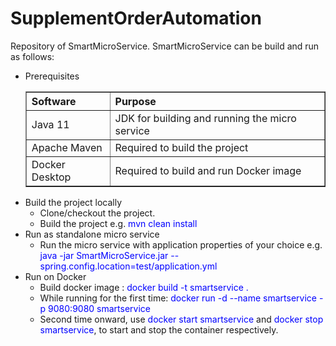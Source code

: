 # SupplementOrderAutomation
Repository of SmartMicroService. SmartMicroService can be build and run as follows:
<ul>
	<li>Prerequisites
		<table border="1">
			<tr>
				<th align="left">Software</th>
				<th align="left">Purpose</th>
			</tr>
			<tr>
				<td>Java 11</td>
				<td>JDK for building and running the micro service</td>
			</tr>
			<tr>
				<td>Apache Maven</td>
				<td>Required to build the project</td>
			</tr>
			<tr>
				<td>Docker Desktop</td>
				<td>Required to build and run Docker image</td>
			</tr>
		</table>
	</li>
	<li>Build the project locally
		<ul>
			<li>Clone/checkout the project.</li>
			<li>Build the project e.g. <font color="blue">mvn clean install</font></li>
		</ul>
	</li>
	<li>Run as standalone micro service
		<ul>
			<li>Run the micro service with application properties of your choice e.g. <font color="blue">java -jar SmartMicroService.jar --spring.config.location=test/application.yml</font></li>
		</ul>
	</li>
	<li>Run on Docker
		<ul>
			<li>Build docker image : <font color="blue">docker build -t smartservice .</font></li>
			<li>While running for the first time: <font color="blue">docker run -d --name smartservice -p 9080:9080 smartservice</font></li>
			<li>Second time onward, use <font color="blue">docker start smartservice</font> and <font color="blue">docker stop smartservice</font>, to start and stop the container respectively.</li>
		</ul>
	</li>
</ul>